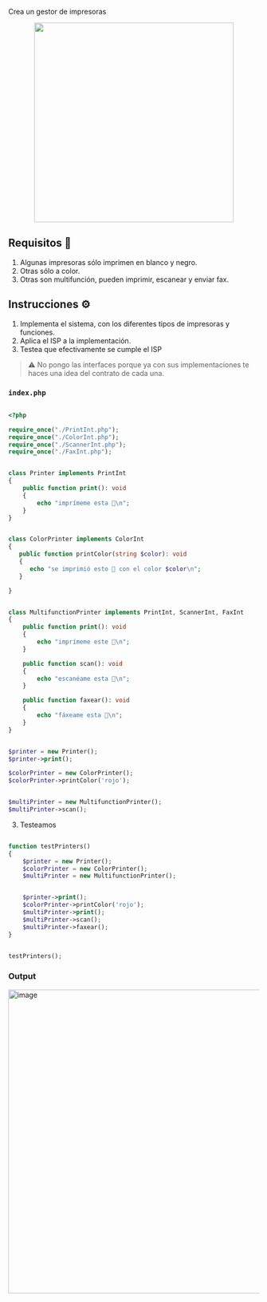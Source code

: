 
Crea un gestor de impresoras

<p align="center">

  <img src="https://github.com/user-attachments/assets/3357ab55-6f0d-46a8-9294-42e3860bf82c" height="400" />

</p>


## Requisitos 🎯
1. Algunas impresoras sólo imprimen en blanco y negro.
2. Otras sólo a color.
3. Otras son multifunción, pueden imprimir, escanear y enviar fax.


## Instrucciones ⚙️
1. Implementa el sistema, con los diferentes tipos de impresoras y funciones.
2. Aplica el ISP a la implementación.
3. Testea que efectivamente se cumple el ISP


> ⚠️ No pongo las interfaces porque ya con sus implementaciones te haces una idea del contrato de cada una.

### `index.php`
```php

<?php

require_once("./PrintInt.php");
require_once("./ColorInt.php");
require_once("./ScannerInt.php");
require_once("./FaxInt.php");


class Printer implements PrintInt
{
    public function print(): void
    {
        echo "imprímeme esta 🍆\n"; 
    }
}


class ColorPrinter implements ColorInt
{
   public function printColor(string $color): void
   {
      echo "se imprimió esto 🍆 con el color $color\n";
   }

}


class MultifunctionPrinter implements PrintInt, ScannerInt, FaxInt
{
    public function print(): void
    {
        echo "imprímeme este 🍑\n"; 
    }

    public function scan(): void
    {
        echo "escanéame esta 🍆\n"; 
    }

    public function faxear(): void
    {
        echo "fáxeame esta 🍆\n"; 
    }
}


$printer = new Printer();
$printer->print();

$colorPrinter = new ColorPrinter();
$colorPrinter->printColor('rojo');


$multiPrinter = new MultifunctionPrinter();
$multiPrinter->scan();
```

3. Testeamos

```php

function testPrinters()
{
    $printer = new Printer();
    $colorPrinter = new ColorPrinter();
    $multiPrinter = new MultifunctionPrinter();


    $printer->print();
    $colorPrinter->printColor('rojo');
    $multiPrinter->print();
    $multiPrinter->scan();
    $multiPrinter->faxear();
}


testPrinters();
```
### Output
<img width="609" alt="image" src="https://github.com/user-attachments/assets/836c6b78-679e-41e9-ae75-058be7a4a63b">
